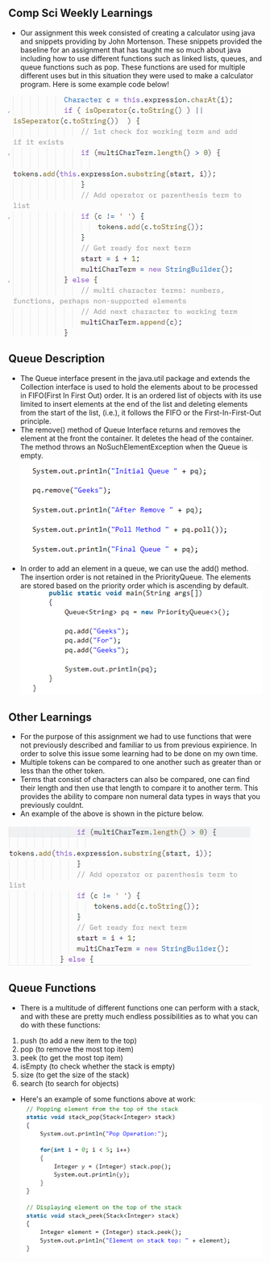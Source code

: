 ## Comp Sci Weekly Learnings ##
* Our assignment this week consisted of creating a calculator using java and snippets providing by John Mortenson. These snippets provided the baseline for an assignment that has taught me so much about java including how to use different functions such as linked lists, queues, and queue functions such as pop. These functions are used for multiple different uses but in this situation they were used to make a calculator program. Here is some example code below!

![baka](https://github.com/lucap2527/lucasus/blob/gh-pages/Screenshot%202022-03-30%20095235.png)
## Queue Description ##
* The Queue interface present in the java.util package and extends the Collection interface is used to hold the elements about to be processed in FIFO(First In First Out) order. It is an ordered list of objects with its use limited to insert elements at the end of the list and deleting elements from the start of the list, (i.e.), it follows the FIFO or the First-In-First-Out principle.
* The remove() method of Queue Interface returns and removes the element at the front the container. It deletes the head of the container. The method throws an NoSuchElementException when the Queue is empty.
![amogus](https://github.com/lucap2527/lucasus/blob/gh-pages/Screenshot%202022-03-20%20203734.png)
* In order to add an element in a queue, we can use the add() method. The insertion order is not retained in the PriorityQueue. The elements are stored based on the priority order which is ascending by default. 
![amogus](https://github.com/lucap2527/lucasus/blob/gh-pages/Screenshot%202022-03-20%20203709.png)
## Other Learnings ##
* For the purpose of this assignment we had to use functions that were not previously described and familiar to us from previous expirience. In order to solve this issue some learning had to be done on my own time.
* Multiple tokens can be compared to one another such as greater than or less than the other token.
* Terms that consist of characters can also be compared, one can find their length and then use that length to compare it to another term. This provides the ability to compare non numeral data types in ways that you previously couldnt.
* An example of the above is shown in the picture below.

![duck](https://github.com/lucap2527/lucasus/blob/gh-pages/Screenshot%202022-03-30%20100219.png)
## Queue Functions ##
* There is a multitude of different functions one can perform with a stack, and with these are pretty much endless possibilities as to what you can do with these functions:
1. push (to add a new item to the top)
2. pop (to remove the most top item)
3. peek (to get the most top item)
4. isEmpty (to check whether the stack is empty)
5. size (to get the size of the stack)
6. search (to search for objects)
* Here's an example of some functions above at work:
![deer](https://github.com/lucap2527/lucasus/blob/gh-pages/Screenshot%202022-03-20%20205017.png)
